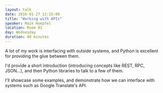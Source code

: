 ```yaml
---
layout: talk
date: 2016-01-27 12:15:00
title: "Working with APIs"
speaker: Maik Hoepfel
location: Room 01
day: Wednesday
duration: 40 minutes
---
```


A lot of my work is interfacing with outside systems, and Python is excellent
for providing the glue between them.

I'd provide a short introduction (introducing concepts like REST, RPC, JSON...), and then Python
libraries to talk to a few of them.

I'll showcase some examples, and demonstrate how we can interface with systems such as Google
Translate's API.
